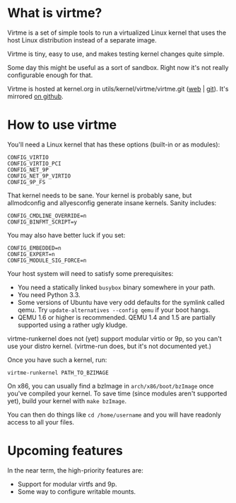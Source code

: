 What is virtme?
===============

Virtme is a set of simple tools to run a virtualized Linux kernel that
uses the host Linux distribution instead of a separate image.

Virtme is tiny, easy to use, and makes testing kernel changes quite simple.

Some day this might be useful as a sort of sandbox.  Right now it's not
really configurable enough for that.

Virtme is hosted at kernel.org in utils/kernel/virtme/virtme.git ([web][korg-web] | [git][korg-git]).  It's mirrored [on github][github].

[korg-web]: https://git.kernel.org/cgit/utils/kernel/virtme/virtme.git "virtme on kernel.org"
[korg-git]: git://git.kernel.org/pub/scm/utils/kernel/virtme/virtme.git "git address"
[github]: https://github.com/amluto/virtme

How to use virtme
=================

You'll need a Linux kernel that has these options (built-in or as modules):

    CONFIG_VIRTIO
    CONFIG_VIRTIO_PCI
    CONFIG_NET_9P
    CONFIG_NET_9P_VIRTIO
    CONFIG_9P_FS

That kernel needs to be sane.  Your kernel is probably sane, but allmodconfig and allyesconfig generate insane kernels.  Sanity includes:

    CONFIG_CMDLINE_OVERRIDE=n
    CONFIG_BINFMT_SCRIPT=y

You may also have better luck if you set:

    CONFIG_EMBEDDED=n
    CONFIG_EXPERT=n
    CONFIG_MODULE_SIG_FORCE=n

Your host system will need to satisfy some prerequisites:

* You need a statically linked `busybox` binary somewhere in your path.
* You need Python 3.3.
* Some versions of Ubuntu have very odd defaults for the symlink called qemu.  Try `update-alternatives --config qemu` if your boot hangs.
* QEMU 1.6 or higher is recommended.  QEMU 1.4 and 1.5 are partially supported using a rather ugly kludge.

virtme-runkernel does not (yet) support modular virtio or 9p, so you
can't use your distro kernel.  (virtme-run does, but it's not documented yet.)

Once you have such a kernel, run:

    virtme-runkernel PATH_TO_BZIMAGE

On x86, you can usually find a bzImage in `arch/x86/boot/bzImage` once you've
compiled your kernel.  To save time (since modules aren't supported yet),
build your kernel with `make bzImage`.

You can then do things like `cd /home/username` and you will have readonly
access to all your files.

Upcoming features
=================

In the near term, the high-priority features are:

* Support for modular virtfs and 9p.
* Some way to configure writable mounts.